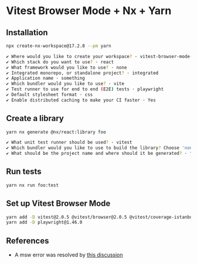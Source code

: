 # Vitest Browser Mode + Nx + Yarn

## Installation

```sh
npx create-nx-workspace@17.2.8 --pm yarn                                       ✔  17:20:05

✔ Where would you like to create your workspace? · vitest-browser-mode-with-nx-example
✔ Which stack do you want to use? · react
✔ What framework would you like to use? · none
✔ Integrated monorepo, or standalone project? · integrated
✔ Application name · something
✔ Which bundler would you like to use? · vite
✔ Test runner to use for end to end (E2E) tests · playwright
✔ Default stylesheet format · css
✔ Enable distributed caching to make your CI faster · Yes
```

## Create a library

```sh
yarn nx generate @nx/react:library foo

✔ What unit test runner should be used? · vitest
✔ Which bundler would you like to use to build the library? Choose 'none' to skip build setup. · vite
✔ What should be the project name and where should it be generated? · foo @ libs/foo
```

## Run tests

```sh
yarn nx run foo:test
```

## Set up Vitest Browser Mode

```sh
yarn add -D vitest@2.0.5 @vitest/browser@2.0.5 @vitest/coverage-istanbul@2.0.5 @vitest/ui@2.0.5
yarn add -D playwright@1.46.0
```

## References

- A msw error was resolved by [this discussion](https://github.com/vitest-dev/vitest/discussions/6545)
